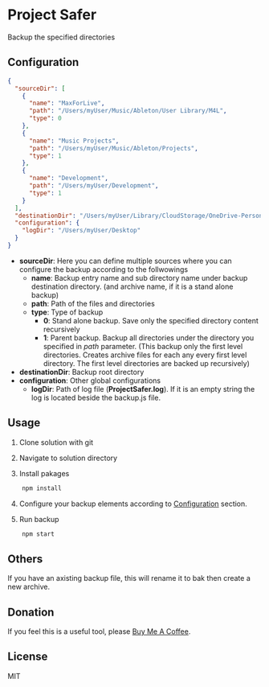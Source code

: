 # Project Safer

Backup the specified directories

## <a id="config"></a>Configuration

```json
{
  "sourceDir": [
    {
      "name": "MaxForLive",
      "path": "/Users/myUser/Music/Ableton/User Library/M4L",
      "type": 0
    },
    {
      "name": "Music Projects",
      "path": "/Users/myUser/Music/Ableton/Projects",
      "type": 1
    },
    {
      "name": "Development",
      "path": "/Users/myUser/Development",
      "type": 1
    }
  ],
  "destinationDir": "/Users/myUser/Library/CloudStorage/OneDrive-Personal/BackUp/ProjectSafer/",
  "configuration": {
    "logDir": "/Users/myUser/Desktop"
  }
}
```

- **sourceDir**: Here you can define multiple sources where you can configure the backup according to the follwowings
  - **name**: Backup entry name and sub directory name under backup destination directory. (and archive name, if it is a stand alone backup)
  - **path**: Path of the files and directories
  - **type**: Type of backup
    - **0**: Stand alone backup. Save only the specified directory content recursively
    - **1**: Parent backup. Backup all directories under the directory you specified in _path_ parameter. (This backup only the first level directories. Creates archive files for each any every first level directory. The first level directories are backed up recursively)
- **destinationDir**: Backup root directory
- **configuration**: Other global configurations
  - **logDir**: Path of log file (**ProjectSafer.log**). If it is an empty string the log is located beside the backup.js file.

## Usage

1. Clone solution with git

2. Navigate to solution directory

3. Install pakages

```bash
    npm install
```

4. Configure your backup elements according to [Configuration](#config) section.

5. Run backup

```bash
    npm start
```


## Others

If you have an axisting backup file, this will rename it to bak then create a new archive.

## Donation

If you feel this is a useful tool, please [Buy Me A Coffee](https://www.buymeacoffee.com/cloudsteak). 


## License

MIT

